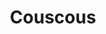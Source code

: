 ---
codehost: https://github.com/https://github.com/CouscousPHP/Couscous
logohandle: couscousio
sort: couscous
title: Couscous
website: http://couscous.io/
---